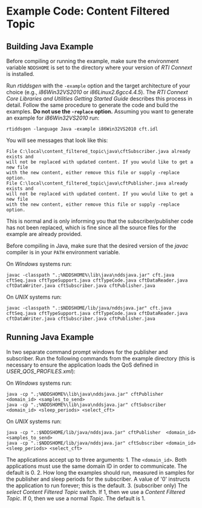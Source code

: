 # Example Code: Content Filtered Topic

## Building Java Example
Before compiling or running the example, make sure the environment variable
`NDDSHOME` is set to the directory where your version of *RTI Connext* is
installed.

Run *rtiddsgen* with the `-example` option and the target architecture of your
choice (e.g., *i86Win32VS2010* or *i86Linux2.6gcc4.4.5*). The *RTI Connext Core
Libraries and Utilities Getting Started Guide* describes this process in detail.
Follow the same procedure to generate the code and build the examples. **Do not
use the `-replace` option.** Assuming you want to generate an example for
*i86Win32VS2010* run:
```
rtiddsgen -language Java -example i86Win32VS2010 cft.idl
```

You will see messages that look like this:
```
File C:\local\content_filtered_topic\java\cftSubscriber.java already exists and
will not be replaced with updated content. If you would like to get a new file
with the new content, either remove this file or supply -replace option.
File C:\local\content_filtered_topic\java\cftPublisher.java already exists and
will not be replaced with updated content. If you would like to get a new file
with the new content, either remove this file or supply -replace option.
```

This is normal and is only informing you that the subscriber/publisher code has
not been replaced, which is fine since all the source files for the example are
already provided.

Before compiling in Java, make sure that the desired version of the *javac*
compiler is in your `PATH` environment variable.

On *Windows* systems run:
```
javac -classpath ".;%NDDSHOME%\lib\java\nddsjava.jar" cft.java cftSeq.java cftTypeSupport.java cftTypeCode.java cftDataReader.java cftDataWriter.java cftSubscriber.java cftPublisher.java
```

On *UNIX* systems run:
```
javac -classpath ".:$NDDSHOME/lib/java/nddsjava.jar" cft.java cftSeq.java cftTypeSupport.java cftTypeCode.java cftDataReader.java cftDataWriter.java cftSubscriber.java cftPublisher.java
```

## Running Java Example
In two separate command prompt windows for the publisher and subscriber.
Run the following commands from the example directory (this is necessary to
ensure the application loads the QoS defined in *USER_QOS_PROFILES.xml*):

On *Windows* systems run:
```
java -cp ".;%NDDSHOME%\lib\java\nddsjava.jar" cftPublisher  <domain_id> <samples_to_send>
java -cp ".;%NDDSHOME%\lib\java\nddsjava.jar" cftSubscriber <domain_id> <sleep_periods> <select_cft>
```

On *UNIX* systems run:
```
java -cp ".:$NDDSHOME/lib/java/nddsjava.jar" cftPublisher  <domain_id> <samples_to_send>
java -cp ".:$NDDSHOME/lib/java/nddsjava.jar" cftSubscriber <domain_id> <sleep_periods> <select_cft>
```

The applications accept up to three arguments:
    1. The `<domain_id>`. Both applications must use the same domain ID in order
    to communicate. The default is 0.
    2. How long the examples should run, measured in samples for the publisher
    and sleep periods for the subscriber. A value of '0' instructs the
    application to run forever; this is the default.
    3. (subscriber only) The *select Content Filtered Topic* switch. If 1, then
    we use a *Content Filtered Topic*. If 0, then we use a normal *Topic*.
    The default is 1.

